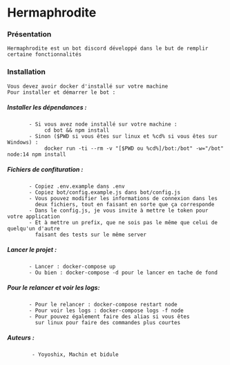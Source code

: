 # Hermaphrodite

### Présentation

    Hermaphrodite est un bot discord développé dans le but de remplir
    certaine fonctionnalités

### Installation
    Vous devez avoir docker d'installé sur votre machine
    Pour installer et démarrer le bot :
##### Installer les dépendances :
           - Si vous avez node installé sur votre machine :
                cd bot && npm install
           - Sinon ($PWD si vous êtes sur linux et %cd% si vous êtes sur Windows) :
                docker run -ti --rm -v "[$PWD ou %cd%]/bot:/bot" -w="/bot" node:14 npm install
##### Fichiers de confituration :
           - Copiez .env.example dans .env
           - Copiez bot/config.example.js dans bot/config.js
           - Vous pouvez modifier les informations de connexion dans les
             deux fichiers, tout en faisant en sorte que ça corresponde
           - Dans le config.js, je vous invite à mettre le token pour votre application
           - Et à mettre un prefix, que ne sois pas le même que celui de quelqu'un d'autre
             faisant des tests sur le même server
##### Lancer le projet :
           - Lancer : docker-compose up
           - Ou bien : docker-compose -d pour le lancer en tache de fond
##### Pour le relancer et voir les logs:
           - Pour le relancer : docker-compose restart node
           - Pour voir les logs : docker-compose logs -f node
           - Pour pouvez également faire des alias si vous êtes
             sur linux pour faire des commandes plus courtes

##### Auteurs :
            - Yoyoshix, Machin et bidule
